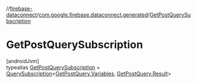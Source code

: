 //[firebase-dataconnect](../../../index.md)/[com.google.firebase.dataconnect.generated](../index.md)/[GetPostQuerySubscription](index.md)

# GetPostQuerySubscription

[androidJvm]\
typealias [GetPostQuerySubscription](index.md) = [QuerySubscription](../../com.google.firebase.dataconnect/-query-subscription/index.md)&lt;[GetPostQuery.Variables](../-get-post-query/-variables/index.md), [GetPostQuery.Result](../-get-post-query/-result/index.md)&gt;
